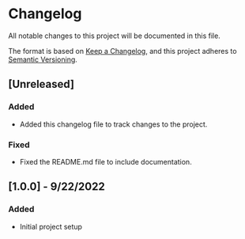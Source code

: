 # Changelog

All notable changes to this project will be documented in this file.

The format is based on [Keep a Changelog](https://keepachangelog.com/en/1.0.0/),
and this project adheres to [Semantic Versioning](https://semver.org/spec/v2.0.0.html).

## [Unreleased]

### Added
- Added this changelog file to track changes to the project.

### Fixed
- Fixed the README.md file to include documentation.


## [1.0.0] - 9/22/2022
### Added
- Initial project setup
